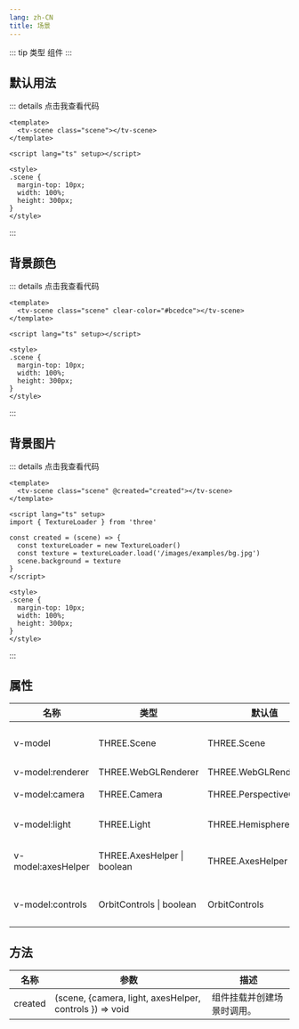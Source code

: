 ```yaml
---
lang: zh-CN
title: 场景
---
```


::: tip 类型
组件
:::

## 默认用法

<Scene />

::: details 点击我查看代码

```vue
<template>
  <tv-scene class="scene"></tv-scene>
</template>

<script lang="ts" setup></script>

<style>
.scene {
  margin-top: 10px;
  width: 100%;
  height: 300px;
}
</style>
```

:::

## 背景颜色

<SceneClearColor />

::: details 点击我查看代码

```vue
<template>
  <tv-scene class="scene" clear-color="#bcedce"></tv-scene>
</template>

<script lang="ts" setup></script>

<style>
.scene {
  margin-top: 10px;
  width: 100%;
  height: 300px;
}
</style>
```

:::

## 背景图片 

<SceneBgImage />

::: details 点击我查看代码

```vue
<template>
  <tv-scene class="scene" @created="created"></tv-scene>
</template>

<script lang="ts" setup>
import { TextureLoader } from 'three'

const created = (scene) => {
  const textureLoader = new TextureLoader()
  const texture = textureLoader.load('/images/examples/bg.jpg')
  scene.background = texture
}
</script>

<style>
.scene {
  margin-top: 10px;
  width: 100%;
  height: 300px;
}
</style>
```

:::

## 属性

| 名称               | 类型                        | 默认值                  | Description                                                       |
| ------------------ | --------------------------- | ----------------------- | ----------------------------------------------------------------- |
| v-model            | THREE.Scene                 | THREE.Scene             | `可选` 组件挂载后，值将是从 undefined 变为 THREE.Scene 实例。     |
| v-model:renderer   | THREE.WebGLRenderer         | THREE.WebGLRenderer     | `可选`                                                            |
| v-model:camera     | THREE.Camera                | THREE.PerspectiveCamera | `可选` 默认为透视相机（PerspectiveCamera）。                      |
| v-model:light      | THREE.Light                 | THREE.HemisphereLight   | `可选` 默认为半球光（HemisphereLight）。                          |
| v-model:axesHelper | THREE.AxesHelper \| boolean | THREE.AxesHelper        | `可选` 默认为坐标轴辅助（AxesHelper），设置为 false 可隐藏它。    |
| v-model:controls   | OrbitControls \| boolean    | OrbitControls           | `可选` 默认为轨道控制器（OrbitControls），设置为 false 可禁用它。 |

## 方法

| 名称    | 参数                                                    | 描述                       |
| ------- | ------------------------------------------------------- | -------------------------- |
| created | (scene, {camera, light, axesHelper, controls }) => void | 组件挂载并创建场景时调用。 |

